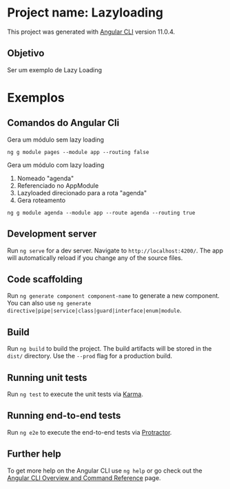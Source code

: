 # Project name: Lazyloading


This project was generated with [Angular CLI](https://github.com/angular/angular-cli) version 11.0.4.


## Objetivo

Ser um exemplo de Lazy Loading

# Exemplos

## Comandos do Angular Cli

Gera um módulo sem lazy loading

```
ng g module pages --module app --routing false
```

Gera um módulo com lazy loading
1. Nomeado "agenda"
2. Referenciado no AppModule
3. Lazyloaded direcionado para a rota "agenda"
4. Gera roteamento

```
ng g module agenda --module app --route agenda --routing true
```




## Development server

Run `ng serve` for a dev server. Navigate to `http://localhost:4200/`. The app will automatically reload if you change any of the source files.

## Code scaffolding

Run `ng generate component component-name` to generate a new component. You can also use `ng generate directive|pipe|service|class|guard|interface|enum|module`.

## Build

Run `ng build` to build the project. The build artifacts will be stored in the `dist/` directory. Use the `--prod` flag for a production build.

## Running unit tests

Run `ng test` to execute the unit tests via [Karma](https://karma-runner.github.io).

## Running end-to-end tests

Run `ng e2e` to execute the end-to-end tests via [Protractor](http://www.protractortest.org/).

## Further help

To get more help on the Angular CLI use `ng help` or go check out the [Angular CLI Overview and Command Reference](https://angular.io/cli) page.



